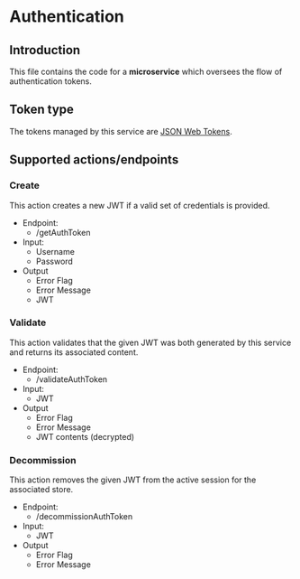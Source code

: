 # Authentication

## Introduction

This file contains the code for a **microservice** which oversees the flow of authentication tokens.

## Token type

The tokens managed by this service are [JSON Web Tokens](https://jwt.io/).

## Supported actions/endpoints

### Create

This action creates a new JWT if a valid set of credentials is provided.

* Endpoint: 
  * /getAuthToken
* Input: 
  * Username
  * Password
* Output
  * Error Flag
  * Error Message
  * JWT

### Validate

This action validates that the given JWT was both generated by this service and returns its associated content.

* Endpoint: 
  * /validateAuthToken
* Input: 
  * JWT
* Output
  * Error Flag
  * Error Message
  * JWT contents (decrypted)

### Decommission

This action removes the given JWT from the active session for the associated store.

* Endpoint: 
  * /decommissionAuthToken
* Input: 
  * JWT
* Output
  * Error Flag
  * Error Message